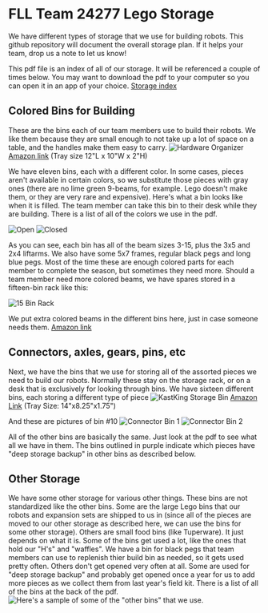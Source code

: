 # FLL Team 24277 Lego Storage

We have different types of storage that we use for building robots. This github repository will document the overall storage plan. If it helps your team, drop us a note to let us know!

This pdf file is an index of all of our storage. It will be referenced a couple of times below. You may want to download the pdf to your computer so you can open it in an app of your choice.
[Storage index](https://github.com/FLL-Team-24277/FLL-Lego-Storage/blob/main/Lego%20Parts%20Bins.pdf)

## Colored Bins for Building
These are the bins each of our team members use to build their robots. We like them because they are small enough to not take up a lot of space on a table, and the handles make them easy to carry.
![Hardware Organizer](https://github.com/FLL-Team-24277/FLL-Lego-Storage/blob/main/Massca%20Hardware%20Organizer.jpg)
[Amazon link](https://www.amazon.com/gp/product/B07GN29LXD) (Tray size 12"L x 10"W x 2"H)

We have eleven bins, each with a different color. In some cases, pieces aren't available in certain colors, so we substitute those pieces with gray ones (there are no lime green 9-beams, for example. Lego doesn't make them, or they are very rare and expensive). Here's what a bin looks like when it is filled. The team member can take this bin to their desk while they are building. There is a list of all of the colors we use in the pdf.

![Open](https://github.com/FLL-Team-24277/FLL-Lego-Storage/blob/main/Builder%20Color%20Bin%201.jpg)
![Closed](https://github.com/FLL-Team-24277/FLL-Lego-Storage/blob/main/Builder%20Color%20Bin%202.jpg)

As you can see, each bin has all of the beam sizes 3-15, plus the 3x5 and 2x4 liftarms. We also have some 5x7 frames, regular black pegs and long blue pegs. Most of the time these are enough colored parts for each member to complete the season, but sometimes they need more. Should a team member need more colored beams, we have spares stored in a fifteen-bin rack like this:

![15 Bin Rack](https://github.com/FLL-Team-24277/FLL-Lego-Storage/blob/main/15%20Bin%20Storage%20Rack%20Organizer.jpg)

We put extra colored beams in the different bins here, just in case someone needs them.
[Amazon link](https://www.amazon.com/dp/B09FFTTTJD)

## Connectors, axles, gears, pins, etc

Next, we have the bins that we use for storing all of the assorted pieces we need to build our robots. Normally these stay on the storage rack, or on a desk that is exclusively for looking through bins. We have sixteen different bins, each storing a different type of piece
![KastKing Storage Bin](https://github.com/FLL-Team-24277/FLL-Lego-Storage/blob/main/Kastking%20Tackle%20Box.jpg)
[Amazon Link](https://www.amazon.com/gp/product/B07JHBQC1G) (Tray Size: 14"x8.25"x1.75")

And these are pictures of bin #10
![Connector Bin 1](https://github.com/FLL-Team-24277/FLL-Lego-Storage/blob/main/Connector%20Bin%201.jpg)
![Connector Bin 2](https://github.com/FLL-Team-24277/FLL-Lego-Storage/blob/main/Connector%20Bin%202.jpg)

All of the other bins are basically the same. Just look at the pdf to see what all we have in them. The bins outlined in purple indicate which pieces have "deep storage backup" in other bins as described below.

## Other Storage

We have some other storage for various other things. These bins are not standardized like the other bins. Some are the large Lego bins that our robots and expansion sets are shipped to us in (since all of the pieces are moved to our other storage as described here, we can use the bins for some other storage). Others are small food bins (like Tuperware). It just depends on what it is. Some of the bins get used a lot, like the ones that hold our "H's" and "waffles". We have a bin for black pegs that team members can use to replenish thier build bin as needed, so it gets used pretty often. Others don't get opened very often at all. Some are used for "deep storage backup" and probably get opened once a year for us to add more pieces as we collect them from last year's field kit. There is a list of all of the bins at the back of the pdf.
![Here's a sample of some of the "other bins" that we use.](https://github.com/FLL-Team-24277/FLL-Lego-Storage/blob/main/Other%20Bins.jpg)
